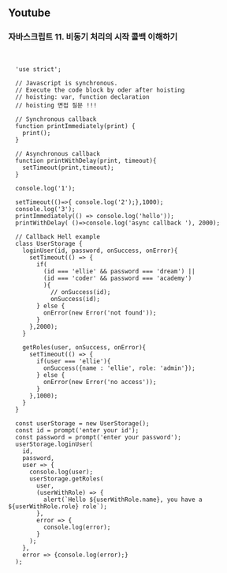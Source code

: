 ## Youtube

### 자바스크립트 11. 비동기 처리의 시작 콜백 이해하기
</br>

      'use strict';

      // Javascript is synchronous.
      // Execute the code block by oder after hoisting
      // hoisting: var, function declaration
      // hoisting 면접 질문 !!!

      // Synchronous callback
      function printImmediately(print) {
        print();
      }

      // Asynchronous callback
      function printWithDelay(print, timeout){
        setTimeout(print,timeout);
      }

      console.log('1');

      setTimeout(()=>{ console.log('2');},1000);
      console.log('3');
      printImmediately(() => console.log('hello'));
      printWithDelay( ()=>console.log('async callback '), 2000);

      // Callback Hell example
      class UserStorage {
        loginUser(id, password, onSuccess, onError){
          setTimeout(() => {
            if(
              (id === 'ellie' && password === 'dream') ||
              (id === 'coder' && password === 'academy')
              ){
                // onSuccess(id);  
                onSuccess(id);  
            } else {
              onError(new Error('not found'));
            }
          },2000);
        }

        getRoles(user, onSuccess, onError){
          setTimeout(() => {
            if(user === 'ellie'){
              onSuccess({name : 'ellie', role: 'admin'});
            } else {
              onError(new Error('no access'));
            }
          },1000);
        }
      }

      const userStorage = new UserStorage();
      const id = prompt('enter your id');
      const password = prompt('enter your password');
      userStorage.loginUser(
        id,
        password,
        user => {
          console.log(user);
          userStorage.getRoles(
            user,
            (userWithRole) => {
              alert(`Hello ${userWithRole.name}, you have a ${userWithRole.role} role`);
            },
            error => {
              console.log(error);
            }
          );
        },
        error => {console.log(error);}
      );